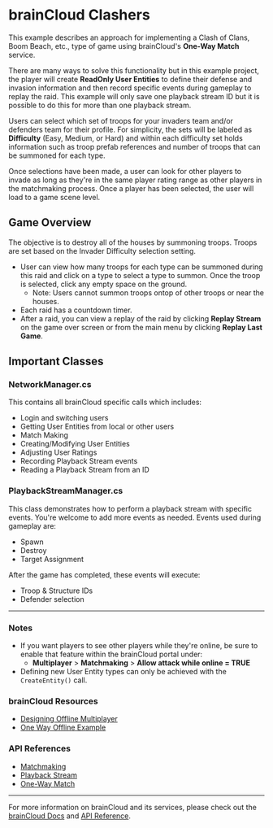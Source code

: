 # brainCloud Clashers

This example describes an approach for implementing a Clash of Clans, Boom Beach, etc., type of game using brainCloud's **One-Way Match** service.

There are many ways to solve this functionality but in this example project, the player will create **ReadOnly User Entities** to define their defense and invasion information and then record specific events during gameplay to replay the raid. This example will only save one playback stream ID but it is possible to do this for more than one playback stream.

Users can select which set of troops for your invaders team and/or defenders team for their profile. For simplicity, the sets will be labeled as **Difficulty** (Easy, Medium, or Hard) and within each difficulty set holds information such as troop prefab references and number of troops that can be summoned for each type.

Once selections have been made, a user can look for other players to invade as long as they're in the same player rating range as other players in the matchmaking process. Once a player has been selected, the user will load to a game scene level. 

## Game Overview

The objective is to destroy all of the houses by summoning troops. Troops are set based on the Invader Difficulty selection setting. 
- User can view how many troops for each type can be summoned during this raid and click on a type to select a type to summon. Once the troop is selected, click any empty space on the ground.
    - Note: Users cannot summon troops ontop of other troops or near the houses.
- Each raid has a countdown timer.
- After a raid, you can view a replay of the raid by clicking **Replay Stream** on the game over screen or from the main menu by clicking **Replay Last Game**.

## Important Classes

### NetworkManager.cs

This contains all brainCloud specific calls which includes:
- Login and switching users
- Getting User Entities from local or other users
- Match Making
- Creating/Modifying User Entities
- Adjusting User Ratings
- Recording Playback Stream events
- Reading a Playback Stream from an ID

### PlaybackStreamManager.cs

This class demonstrates how to perform a playback stream with specific events. You're welcome to add more events as needed.
Events used during gameplay are:
- Spawn
- Destroy
- Target Assignment

After the game has completed, these events will execute:
- Troop & Structure IDs 
- Defender selection

---

### Notes
- If you want players to see other players while they're online, be sure to enable that feature within the brainCloud portal under:
    - **Multiplayer** > **Matchmaking** > **Allow attack while online = TRUE**
- Defining new User Entity types can only be achieved with the `CreateEntity()` call. 

### brainCloud Resources

- [Designing Offline Multiplayer](https://help.getbraincloud.com/en/articles/3272700-design-multiplayer-matchmaking)
- [One Way Offline Example](https://getbraincloud.com/apidocs/api-modules/multiplayer/one-way-offline-multiplayer-example)

### API References

- [Matchmaking](https://getbraincloud.com/apidocs/apiref/#capi-matchmaking)
- [Playback Stream](https://getbraincloud.com/apidocs/apiref/#capi-playbackstream)
- [One-Way Match](https://getbraincloud.com/apidocs/apiref/#capi-onewaymatch)

---

For more information on brainCloud and its services, please check out the [brainCloud Docs](https://getbraincloud.com/apidocs/) and [API Reference](https://getbraincloud.com/apidocs/apiref/?csharp#introduction).

